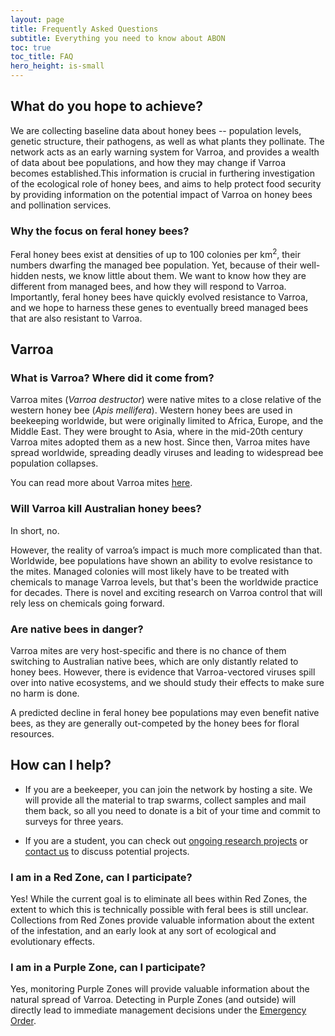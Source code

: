 ```yaml
---
layout: page
title: Frequently Asked Questions
subtitle: Everything you need to know about ABON
toc: true
toc_title: FAQ
hero_height: is-small
---
```


## What do you hope to achieve?
We are collecting baseline data about honey bees -- population levels, genetic structure, their pathogens, as well as what plants they pollinate. The network acts as an early warning system for Varroa, and provides a wealth of data about bee populations, and how they may change if Varroa becomes established.This information is crucial in furthering investigation of the ecological role of honey bees, and aims to help protect food security by providing information on the potential impact of Varroa on honey bees and pollination services.

### Why the focus on feral honey bees?

Feral honey bees exist at densities of up to 100 colonies per km<sup>2</sup>, their numbers dwarfing the managed bee population. Yet, because of their well-hidden nests, we know little about them. We want to know how they are different from managed bees, and how they will respond to Varroa. Importantly, feral honey bees have quickly evolved resistance to Varroa, and we hope to harness these genes to eventually breed managed bees that are also resistant to Varroa.


## Varroa
### What is Varroa? Where did it come from?
Varroa mites (*Varroa destructor*) were native mites to a close relative of the western honey bee (*Apis mellifera*). Western honey bees are used in beekeeping worldwide, but were originally limited to Africa, Europe, and the Middle East. They were brought to Asia, where in the mid-20th century Varroa mites adopted them as a new host. Since then, Varroa mites have spread worldwide, spreading deadly viruses and leading to widespread bee population collapses. 

You can read more about Varroa mites [here](https://www.anu.edu.au/news/all-news/here%E2%80%99s-what-you-need-to-know-about-the-varroa-mite).

### Will Varroa kill Australian honey bees?
In short, no. 

However, the reality of varroa’s impact is much more complicated than that. Worldwide, bee populations have shown an ability to evolve resistance to the mites. Managed colonies will most likely have to be treated with chemicals to manage Varroa levels, but that's been the worldwide practice for decades. There is novel and exciting research on Varroa control that will rely less on chemicals going forward.

### Are native bees in danger?
Varroa mites are very host-specific and there is no chance of them switching to Australian native bees, which are only distantly related to honey bees. However, there is evidence that Varroa-vectored viruses spill over into native ecosystems, and we should study their effects to make sure no harm is done.

A predicted decline in feral honey bee populations may even benefit native bees, as they are generally out-competed by the honey bees for floral resources.

## How can I help?

- If you are a beekeeper, you can join the network by hosting a site. We will provide all the material to trap swarms, collect samples and mail them back, so all you need to donate is a bit of your time and commit to surveys for three years.

- If you are a student, you can check out [ongoing research projects](https://biology.anu.edu.au/research/research-groups/mikheyev-group-evolutionary-genomics#acton-tabs-link--tabs-group_tabs_biology-middle-3) or [contact us](./contact) to discuss potential projects.

### I am in a Red Zone, can I participate?

Yes! While the current goal is to eliminate all bees within Red Zones, the extent to which this is technically possible with feral bees is still unclear. Collections from Red Zones provide valuable information about the extent of the infestation, and an early look at any sort of ecological and evolutionary effects.

### I am in a Purple Zone, can I participate?

Yes, monitoring Purple Zones will provide valuable information about the natural spread of Varroa. Detecting in Purple Zones (and outside) will directly lead to immediate management decisions under the [Emergency Order](https://www.dpi.nsw.gov.au/emergencies/biosecurity/current-situation/varroa-mite-emergency-response).

